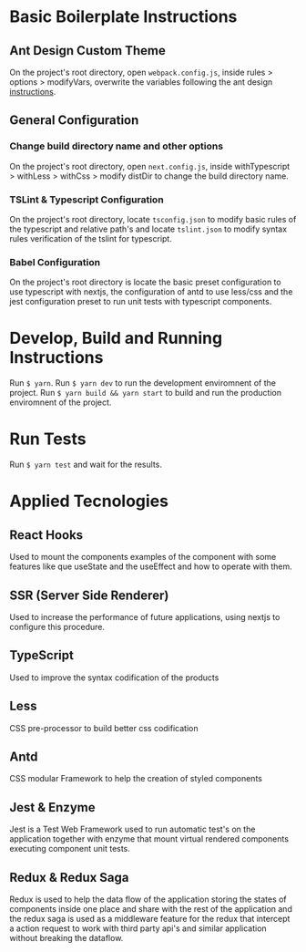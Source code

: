 # Basic Boilerplate Instructions

## Ant Design Custom Theme

On the project's root directory, open `webpack.config.js`, inside rules > options > modifyVars, overwrite the variables following the ant design [instructions](https://ant.design/docs/react/customize-theme).

## General Configuration

### Change build directory name and other options

On the project's root directory, open `next.config.js`, inside withTypescript > withLess > withCss > modify distDir to change the build directory name.

### TSLint & Typescript Configuration

On the project's root directory, locate `tsconfig.json` to modify basic rules of the typescript and relative path's and locate `tslint.json` to modify syntax rules verification of the tslint for typescript.

### Babel Configuration

On the project's root directory is locate the basic preset configuration to use typescript with nextjs, the configuration of antd to use less/css and the jest configuration preset to run unit tests with typescript components.

###

# Develop, Build and Running Instructions

Run `$ yarn`.
Run `$ yarn dev` to run the development enviromnent of the project.
Run `$ yarn build && yarn start` to build and run the production enviromnent of the project.

# Run Tests

Run `$ yarn test` and wait for the results.

# Applied Tecnologies

## React Hooks

Used to mount the components examples of the component with some features like que useState and the useEffect and how to operate with them.

## SSR (Server Side Renderer)

Used to increase the performance of future applications, using nextjs to configure this procedure.

## TypeScript

Used to improve the syntax codification of the products

## Less

CSS pre-processor to build better css codification

## Antd

CSS modular Framework to help the creation of styled components

## Jest & Enzyme

Jest is a Test Web Framework used to run automatic test's on the application together with enzyme that mount virtual rendered components executing component unit tests.

## Redux & Redux Saga

Redux is used to help the data flow of the application storing the states of components inside one place and share with the rest of the application and the redux saga is used as a middleware feature for the redux that intercept a action request to work with third party api's and similar application without breaking the dataflow.
